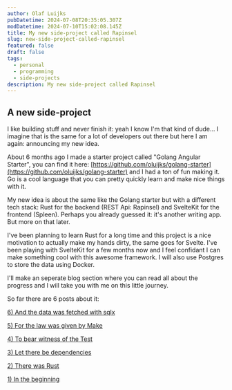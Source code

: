 ```yaml
---
author: Olaf Luijks
pubDatetime: 2024-07-08T20:35:05.307Z
modDatetime: 2024-07-10T15:02:08.145Z
title: My new side-project called Rapinsel
slug: new-side-project-called-rapinsel
featured: false
draft: false
tags:
  - personal
  - programming
  - side-projects
description: My new side-project called Rapinsel
---
```


## A new side-project

I like building stuff and never finish it: yeah I know I'm that kind of dude... I imagine that is the same for a lot of developers out there but here I am again: announcing my new idea.

About 6 months ago I made a starter project called "Golang Angular Starter", you can find it here: [https://github.com/oluijks/golang-starter](https://github.com/oluijks/golang-starter) and I had a ton of fun making it. Go is a cool language that you can pretty quickly learn and make nice things with it.

My new idea is about the same like the Golang starter but with a different tech stack: Rust for the backend (REST Api: Rapinsel) and SvelteKit for the frontend (Spleen). Perhaps you already guessed it: it's another writing app. But more on that later.

I've been planning to learn Rust for a long time and this project is a nice motivation to actually make my hands dirty, the same goes for Svelte. I've been playing with SvelteKit for a few months now and I feel confidant I can make something cool with this awesome framework. I will also use Postgres to store the data using Docker.

I'll make an seperate blog section where you can read all about the progress and I will take you with me on this little journey.

So far there are 6 posts about it:

[6) And the data was fetched with sqlx](/posts/sprs-part6-and-the-data-was-fetched-with-sqlx/)

[5) For the law was given by Make](/posts/sprs-part5-and-the-word-was-given-by-automation/)

[4) To bear witness of the Test](/posts/sprs-part4-and-the-test-shineth-in-darkness/)

[3) Let there be dependencies](/posts/sprs-part3-let-there-be-dependencies/)

[2) There was Rust](/posts/sprs-part2-there-was-rust/)

[1) In the beginning](/posts/sprs-part1-in-the-beginning/)
